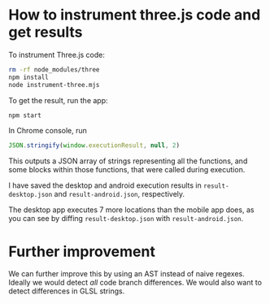 # How to instrument three.js code and get results

To instrument Three.js code:

```sh
rm -rf node_modules/three
npm install
node instrument-three.mjs
```

To get the result, run the app:

```sh
npm start
```

In Chrome console, run

```js
JSON.stringify(window.executionResult, null, 2)
```

This outputs a JSON array of strings representing all the functions, and some
blocks within those functions, that were called during execution.

I have saved the desktop and android execution results in `result-desktop.json`
and `result-android.json`, respectively.

The desktop app executes 7 more locations than the mobile app does, as you can
see by diffing `result-desktop.json` with `result-android.json`.

# Further improvement

We can further improve this by using an AST instead of naive regexes. Ideally we
would detect _all_ code branch differences. We would also want to detect
differences in GLSL strings.

